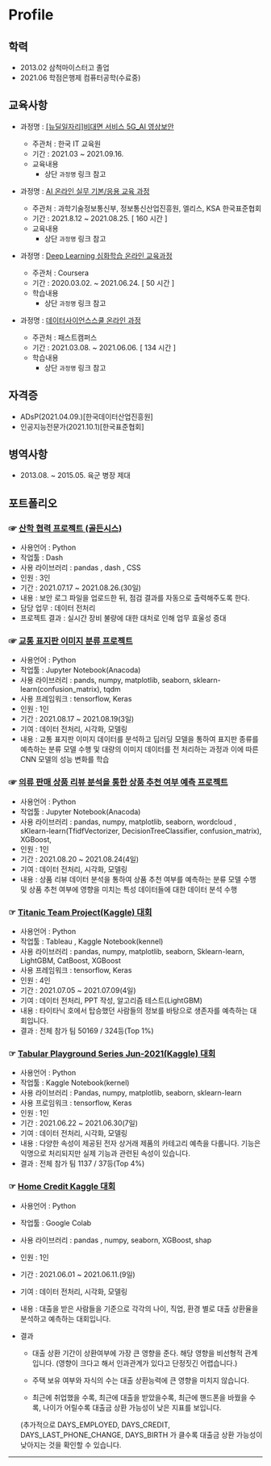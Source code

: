 # Profile

## 학력

- 2013.02 삼척마이스터고 졸업
- 2021.06 학점은행제 컴퓨터공학(수료중)

## 교육사항
- 과정명 : [[뉴딜일자리]비대면 서비스 5G_AI 영상보안](https://github.com/jeonghwan94/Education/tree/Data-Scientist/%EA%B5%AD%EB%B9%84%EA%B5%90%EC%9C%A1#readme)
  - 주관처 : 한국 IT 교육원
  - 기간 : 2021.03 ~ 2021.09.16.
  - 교육내용
    - 상단 `과정명` 링크 참고
  
- 과정명 : [AI 온라인 실무 기본/응용 교육 과정](https://github.com/jeonghwan94/Education/blob/Data-Scientist/%EC%97%98%EB%A6%AC%EC%8A%A4/README.md)
  - 주관처 : 과학기술정보통신부, 정보통신산업진흥원, 엘리스, KSA 한국표준협회
  - 기간 : 2021.8.12 ~ 2021.08.25. [ 160 시간 ]
  - 교육내용
    - 상단 `과정명` 링크 참고

- 과정명 : [Deep Learning 심화학습 온라인 교육과정](https://github.com/jeonghwan94/Education/blob/Data-Scientist/Coursera/README.md)
  - 주관처 : Coursera
  - 기간 : 2020.03.02. ~ 2021.06.24. [ 50 시간 ]
  - 학습내용
    - 상단 `과정명` 링크 참고

- 과정명 : [데이터사이언스스쿨 온라인 과정](https://github.com/jeonghwan94/Education/tree/Data-Scientist/%ED%8C%A8%EC%8A%A4%ED%8A%B8%EC%BA%A0%ED%8D%BC%EC%8A%A4#readme)
  - 주관처 : 패스트캠퍼스
  - 기간 : 2021.03.08. ~ 2021.06.06. [ 134 시간 ]
  - 학습내용
    - 상단 `과정명` 링크 참고

## 자격증
- ADsP(2021.04.09.)[한국데이터산업진흥원]
- 인공지능전문가(2021.10.1)[한국표준협회]

## 병역사항
- 2013.08. ~ 2015.05. 육군 병장 제대

## 포트폴리오

### ☞ [산학 협력 프로젝트 (골든시스)](https://www.notion.so/07cd610daf3241d295e13ba39274dbcd)
- 사용언어 : Python
- 작업툴 : Dash
- 사용 라이브러리 : pandas , dash , CSS
- 인원 : 3인
- 기간 : 2021.07.17 ~ 2021.08.26.(30일)
- 내용 : 보안 로그 파일을 업로드한 뒤, 점검 결과를 자동으로 출력해주도록 한다.
- 담당 업무 : 데이터 전처리
- 프로젝트 결과 : 실시간 장비 불량에 대한 대처로 인해 업무 효울성 증대

### ☞ [교통 표지판 이미지 분류 프로젝트](https://github.com/jeonghwan94/Education/blob/Data-Scientist/%EC%97%98%EB%A6%AC%EC%8A%A4/%EC%82%B0%EC%97%85%EB%8D%B0%EC%9D%B4%ED%84%B0%EB%A5%BC%20%ED%99%9C%EC%9A%A9%ED%95%9C%20%EC%9D%B8%EA%B3%B5%EC%A7%80%EB%8A%A5%20%ED%94%84%EB%A1%9C%EC%A0%9D%ED%8A%B8/%5Bp2%5D%20%EA%B5%90%ED%86%B5%20%ED%91%9C%EC%A7%80%ED%8C%90%20%EC%9D%B4%EB%AF%B8%EC%A7%80%20%EB%B6%84%EB%A5%98.ipynb)
- 사용언어 : Python
- 작업툴 : Jupyter Notebook(Anacoda)
- 사용 라이브러리 : pands, numpy, matplotlib, seaborn, sklearn-learn(confusion_matrix), tqdm
- 사용 프레임워크 : tensorflow, Keras
- 인원 : 1인
- 기간 : 2021.08.17 ~ 2021.08.19(3일)
- 기여 : 데이터 전처리, 시각화, 모델링
- 내용 : 교통 표지판 이미지 데이터를 분석하고 딥러딩 모델을 통하여 표지판 종류를 예측하는 분류 모델 수행 및 대량의 이미지 데이터를 전 처리하는 과정과 이에 따른 CNN 모델의 성능 변화를 학습

### ☞ [의류 판매 상품 리뷰 분석을 통한 상품 추천 여부 예측 프로젝트](https://github.com/jeonghwan94/Education/blob/Data-Scientist/%EC%97%98%EB%A6%AC%EC%8A%A4/%EC%82%B0%EC%97%85%EB%8D%B0%EC%9D%B4%ED%84%B0%EB%A5%BC%20%ED%99%9C%EC%9A%A9%ED%95%9C%20%EC%9D%B8%EA%B3%B5%EC%A7%80%EB%8A%A5%20%ED%94%84%EB%A1%9C%EC%A0%9D%ED%8A%B8/%5Bp1%5D%20%EC%9D%98%EB%A5%98%20%ED%8C%90%EB%A7%A4%20%EC%83%81%ED%92%88%20%EB%A6%AC%EB%B7%B0%20%EB%B6%84%EC%84%9D%EC%9D%84%20%ED%86%B5%ED%95%9C%20%EC%83%81%ED%92%88%20%EC%B6%94%EC%B2%9C%20%EC%97%AC%EB%B6%80%20%EC%98%88%EC%B8%A1.ipynb)
- 사용언어 : Python
- 작업툴 : Jupyter Notebook(Anacoda)
- 사용 라이브러리 : pandas, numpy, matplotlib, seaborn, wordcloud , sKlearn-learn(TfidfVectorizer, DecisionTreeClassifier, confusion_matrix), XGBoost,
- 인원 : 1인
- 기간 : 2021.08.20 ~ 2021.08.24(4일)
- 기여 : 데이터 전처리, 시각화, 모델링
- 내용 : 상품 리뷰 데이터 분석을 통하여 상품 추천 여부를 예측하는 분류 모델 수행 및 상품 추천 여부에 영향을 미치는 특성 데이터들에 대한 데이터 분석 수행

### ☞ [Titanic Team Project(Kaggle) 대회](https://github.com/jeonghwan94/Project/blob/master/Team%20Project/Kaggle%20Titanic%20Team%20Project.pdf)
- 사용언어 : Python
- 작업툴 : Tableau , Kaggle Notebook(kennel) 
- 사용 라이브러리 : pandas, numpy, matplotlib, seaborn, Sklearn-learn, LightGBM, CatBoost, XGBoost
- 사용 프레임워크 : tensorflow, Keras
- 인원 : 4인
- 기간 : 2021.07.05 ~ 2021.07.09(4일)
- 기여 : 데이터 전처리, PPT 작성, 알고리즘 테스트(LightGBM)
- 내용 : 타이타닉 호에서 탑승했던 사람들의 정보를 바탕으로 생존자를 예측하는 대회입니다.
- 결과 : 전체 참가 팀 50169 / 324등(Top 1%)

### ☞ [Tabular Playground Series Jun-2021(Kaggle) 대회](https://github.com/jeonghwan94/Project/blob/master/Tabular%20Playground%20Series%20Jun-2021/keras.ipynb)
- 사용언어 : Python
- 작업툴 : Kaggle Notebook(kernel)
- 사용 라이브러리 : Pandas, numpy, matplotlib, seaborn, sklearn-learn
- 사용 프로임워크 : tensorflow, Keras
- 인원 : 1인
- 기간 : 2021.06.22 ~ 2021.06.30(7일)
- 기여 : 데이터 전처리, 시각화, 모델링
- 내용 : 다양한 속성이 제공된 전자 상거래 제품의 카테고리 예측을 다룹니다. 기능은 익명으로 처리되지만 실제 기능과 관련된 속성이 있습니다.
- 결과 : 전체 참가 팀 1137 / 37등(Top 4%)

### ☞ [Home Credit Kaggle 대회](https://github.com/jeonghwan94/Project/blob/master/Personal%20Project%201/Home_Credit_kaggle.ipynb)
- 사용언어 : Python
- 작업툴 : Google Colab
- 사용 라이브러리 : pandas , numpy, seaborn, XGBoost, shap
- 인원 : 1인
- 기간 : 2021.06.01 ~ 2021.06.11.(9일)
- 기여 : 데이터 전처리, 시각화, 모델링
- 내용 : 대출을 받은 사람들을 기준으로 각각의 나이, 직업, 환경 별로 대출 상환율을 분석하고 예측하는 대회입니다.
- 결과
   - 대출 상환 기간이 상환여부에 가장 큰 영향을 준다. 해당 영향을 비선형적 관계입니다.
     (영향이 크다고 해서 인과관계가 있다고 단정짓긴 어렵습니다.)

   - 주택 보유 여부와 자식의 수는 대출 상환능력에 큰 영향을 미치지 않습니다.

   - 최근에 취업했을 수록, 최근에 대출을 받았을수록, 최근에 핸드폰을 바꿨을 수록, 나이가 어릴수록 대출금 상환 가능성이 낮은 지표를 보입니다.

    (추가적으로 DAYS_EMPLOYED, DAYS_CREDIT, DAYS_LAST_PHONE_CHANGE, DAYS_BIRTH 가 클수록 대출금 상환 가능성이 낮아지는 것을 확인할 수 있습니다.
---


